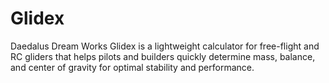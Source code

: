 # Glidex
Daedalus Dream Works Glidex  is a lightweight calculator for free-flight and RC gliders that helps pilots and builders quickly determine mass, balance, and center of gravity for optimal stability and performance.
